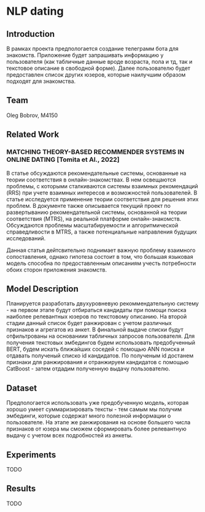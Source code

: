 # NLP dating

## Introduction

В рамках проекта предпологается создание телеграмм бота для знакомств. Приложение будет запрашивать информацию у пользователя (как табличные данные вроде возраста, пола и тд, так и текстовое описание в свободной форме). Далее пользователю будет предоставлен список других юзеров, которые наилучшим образом подходят для знакомства. 

## Team

Oleg Bobrov, M4150

## Related Work

### MATCHING THEORY-BASED RECOMMENDER SYSTEMS IN ONLINE DATING [Tomita et Al., 2022]

В статье обсуждаются рекомендательные системы, основанные на теории соответствия в онлайн-знакомствах. В нем освещаются проблемы, с которыми сталкиваются системы взаимных рекомендаций (RRS) при учете взаимных интересов и возможностей пользователей. В статье исследуется применение теории соответствия для решения этих проблем. В документе также описывается текущий проект по развертыванию рекомендательной системы, основанной на теории соответствия (MTRS), на реальной платформе онлайн-знакомств. Обсуждаются проблемы масштабируемости и алгоритмической справедливости в MTRS, а также потенциальные направления будущих исследований.

Данная статья дейтсвительно поднимает важную проблему взаимного сопоставления, однако гипотеза состоит в том, что большая языковая модель способна по предоставленным описаниям учесть потребности обоих сторон приложения знакомств.

## Model Description

Планируется разработать двухуровневую рекоммендательную систему - на первом этапе будут отбираться кандидаты при помощи поиска наиболее релевантных юзеров по текстовому описанию. На второй стадии данный список будет ранжирован с учетом различных признаков и агрегатов из анкет. В финальной выдаче списки будут отфильтрованы на основаниии табличных запросов пользователя. Для получения текстовых эмбедингов будем использовать предобученный BERT, будем искать ближайших соседей с помощью ANN поиска и отдавать полученый списко id кандидатов. По полученым id достанем признаки для ранжирования и отранжируем кандидатов с помощью CatBoost - затем отдадим полученную выдачу пользователю.

## Dataset

Предпологается использовать уже предобученную модель, которая хорошо умеет суммаризировать тексты - тем самым мы получим эмбединги, которые содержат много полезной информации о пользователе. На этапе же ранжирования на основе большего числа признаков от юзера мы сможем сформировать более релевантную выдачу с учетом всех подробностей из анкеты.

## Experiments

TODO

## Results

TODO

